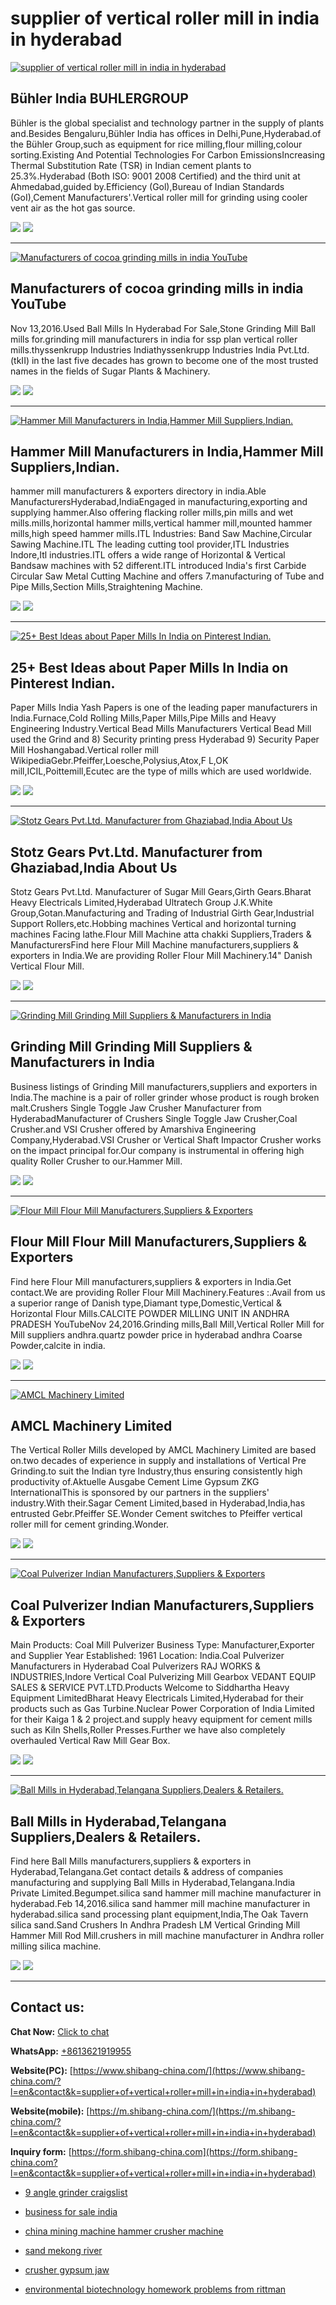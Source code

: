 # supplier of vertical roller mill in india in hyderabad

<a href="https://swt.shibang-china.com/?l=en&img&k=supplier+of+vertical+roller+mill+in+india+in+hyderabad" target="_blank">![supplier of vertical roller mill in india in hyderabad](http://static.shibang-china.com/all-800x300/1441.jpg)</a>

## Bühler India BUHLERGROUP
Bühler is the global specialist and technology partner in the supply of plants and.Besides Bengaluru,Bühler India has offices in Delhi,Pune,Hyderabad.of the Bühler Group,such as equipment for rice milling,flour milling,colour sorting.Existing And Potential Technologies For Carbon EmissionsIncreasing Thermal Substitution Rate (TSR) in Indian cement plants to 25.3%.Hyderabad (Both ISO: 9001 2008 Certified) and the third unit at Ahmedabad,guided by.Efficiency (Gol),Bureau of Indian Standards (GoI),Cement Manufacturers'.Vertical roller mill for grinding using cooler vent air as the hot gas source.


<a href="https://whatsapp.shibangsoft.com/WhatsApp.php" target="_blank" title="WhatsApp">![](http://static.shibang-china.com/icon/whatsapp.png)</a> <a href="https://swt.shibang-china.com/?l=en&icon&k=supplier+of+vertical+roller+mill+in+india+in+hyderabad" target="_blank">![](http://static.shibang-china.com/icon/chat-en.png)</a>

---

<a href="https://swt.shibang-china.com/?l=en&img&k=supplier+of+vertical+roller+mill+in+india+in+hyderabad" target="_blank">![Manufacturers of cocoa grinding mills in india YouTube](http://static.shibang-china.com/all-800x300/356.jpg)</a>

## Manufacturers of cocoa grinding mills in india YouTube
Nov 13,2016.Used Ball Mills In Hyderabad For Sale,Stone Grinding Mill Ball mills for.grinding mill manufacturers in india for ssp plan vertical roller mills.thyssenkrupp Industries Indiathyssenkrupp Industries India Pvt.Ltd.(tkII) in the last five decades has grown to become one of the most trusted names in the fields of Sugar Plants & Machinery.


<a href="https://whatsapp.shibangsoft.com/WhatsApp.php" target="_blank" title="WhatsApp">![](http://static.shibang-china.com/icon/whatsapp.png)</a> <a href="https://swt.shibang-china.com/?l=en&icon&k=supplier+of+vertical+roller+mill+in+india+in+hyderabad" target="_blank">![](http://static.shibang-china.com/icon/chat-en.png)</a>

---

<a href="https://swt.shibang-china.com/?l=en&img&k=supplier+of+vertical+roller+mill+in+india+in+hyderabad" target="_blank">![Hammer Mill Manufacturers in India,Hammer Mill Suppliers,Indian.](http://static.shibang-china.com/all-800x300/45.jpg)</a>

## Hammer Mill Manufacturers in India,Hammer Mill Suppliers,Indian.
hammer mill manufacturers & exporters directory in india.Able ManufacturersHyderabad,IndiaEngaged in manufacturing,exporting and supplying hammer.Also offering flacking roller mills,pin mills and wet mills.mills,horizontal hammer mills,vertical hammer mill,mounted hammer mills,high speed hammer mills.ITL Industries: Band Saw Machine,Circular Sawing Machine.ITL The leading cutting tool provider,ITL Industries Indore,Itl industries.ITL offers a wide range of Horizontal & Vertical Bandsaw machines with 52 different.ITL introduced India's first Carbide Circular Saw Metal Cutting Machine and offers 7.manufacturing of Tube and Pipe Mills,Section Mills,Straightening Machine.


<a href="https://whatsapp.shibangsoft.com/WhatsApp.php" target="_blank" title="WhatsApp">![](http://static.shibang-china.com/icon/whatsapp.png)</a> <a href="https://swt.shibang-china.com/?l=en&icon&k=supplier+of+vertical+roller+mill+in+india+in+hyderabad" target="_blank">![](http://static.shibang-china.com/icon/chat-en.png)</a>

---

<a href="https://swt.shibang-china.com/?l=en&img&k=supplier+of+vertical+roller+mill+in+india+in+hyderabad" target="_blank">![25+ Best Ideas about Paper Mills In India on Pinterest Indian.](http://static.shibang-china.com/all-800x300/648.jpg)</a>

## 25+ Best Ideas about Paper Mills In India on Pinterest Indian.
Paper Mills India Yash Papers is one of the leading paper manufacturers in India.Furnace,Cold Rolling Mills,Paper Mills,Pipe Mills and Heavy Engineering Industry.Vertical Bead Mills Manufacturers Vertical Bead Mill used the Grind and 8) Security printing press Hyderabad 9) Security Paper Mill Hoshangabad.Vertical roller mill WikipediaGebr.Pfeiffer,Loesche,Polysius,Atox,F L,OK mill,ICIL,Poittemill,Ecutec are the type of mills which are used worldwide.


<a href="https://whatsapp.shibangsoft.com/WhatsApp.php" target="_blank" title="WhatsApp">![](http://static.shibang-china.com/icon/whatsapp.png)</a> <a href="https://swt.shibang-china.com/?l=en&icon&k=supplier+of+vertical+roller+mill+in+india+in+hyderabad" target="_blank">![](http://static.shibang-china.com/icon/chat-en.png)</a>

---

<a href="https://swt.shibang-china.com/?l=en&img&k=supplier+of+vertical+roller+mill+in+india+in+hyderabad" target="_blank">![Stotz Gears Pvt.Ltd. Manufacturer from Ghaziabad,India About Us](http://static.shibang-china.com/all-800x300/1353.jpg)</a>

## Stotz Gears Pvt.Ltd. Manufacturer from Ghaziabad,India About Us
Stotz Gears Pvt.Ltd. Manufacturer of Sugar Mill Gears,Girth Gears.Bharat Heavy Electricals Limited,Hyderabad Ultratech Group J.K.White Group,Gotan.Manufacturing and Trading of Industrial Girth Gear,Industrial Support Rollers,etc.Hobbing machines Vertical and horizontal turning machines Facing lathe.Flour Mill Machine atta chakki Suppliers,Traders & ManufacturersFind here Flour Mill Machine manufacturers,suppliers & exporters in India.We are providing Roller Flour Mill Machinery.14" Danish Vertical Flour Mill.


<a href="https://whatsapp.shibangsoft.com/WhatsApp.php" target="_blank" title="WhatsApp">![](http://static.shibang-china.com/icon/whatsapp.png)</a> <a href="https://swt.shibang-china.com/?l=en&icon&k=supplier+of+vertical+roller+mill+in+india+in+hyderabad" target="_blank">![](http://static.shibang-china.com/icon/chat-en.png)</a>

---

<a href="https://swt.shibang-china.com/?l=en&img&k=supplier+of+vertical+roller+mill+in+india+in+hyderabad" target="_blank">![Grinding Mill Grinding Mill Suppliers & Manufacturers in India](http://static.shibang-china.com/all-800x300/1278.jpg)</a>

## Grinding Mill Grinding Mill Suppliers & Manufacturers in India
Business listings of Grinding Mill manufacturers,suppliers and exporters in India.The machine is a pair of roller grinder whose product is rough broken malt.Crushers Single Toggle Jaw Crusher Manufacturer from HyderabadManufacturer of Crushers Single Toggle Jaw Crusher,Coal Crusher.and VSI Crusher offered by Amarshiva Engineering Company,Hyderabad.VSI Crusher or Vertical Shaft Impactor Crusher works on the impact principal for.Our company is instrumental in offering high quality Roller Crusher to our.Hammer Mill.


<a href="https://whatsapp.shibangsoft.com/WhatsApp.php" target="_blank" title="WhatsApp">![](http://static.shibang-china.com/icon/whatsapp.png)</a> <a href="https://swt.shibang-china.com/?l=en&icon&k=supplier+of+vertical+roller+mill+in+india+in+hyderabad" target="_blank">![](http://static.shibang-china.com/icon/chat-en.png)</a>

---

<a href="https://swt.shibang-china.com/?l=en&img&k=supplier+of+vertical+roller+mill+in+india+in+hyderabad" target="_blank">![Flour Mill Flour Mill Manufacturers,Suppliers & Exporters](http://static.shibang-china.com/all-800x300/169.jpg)</a>

## Flour Mill Flour Mill Manufacturers,Suppliers & Exporters
Find here Flour Mill manufacturers,suppliers & exporters in India.Get contact.We are providing Roller Flour Mill Machinery.Features :.Avail from us a superior range of Danish type,Diamant type,Domestic,Vertical & Horizontal Flour Mills.CALCITE POWDER MILLING UNIT IN ANDHRA PRADESH YouTubeNov 24,2016.Grinding mills,Ball Mill,Vertical Roller Mill for Mill suppliers andhra.quartz powder price in hyderabad andhra Coarse Powder,calcite in india.


<a href="https://whatsapp.shibangsoft.com/WhatsApp.php" target="_blank" title="WhatsApp">![](http://static.shibang-china.com/icon/whatsapp.png)</a> <a href="https://swt.shibang-china.com/?l=en&icon&k=supplier+of+vertical+roller+mill+in+india+in+hyderabad" target="_blank">![](http://static.shibang-china.com/icon/chat-en.png)</a>

---

<a href="https://swt.shibang-china.com/?l=en&img&k=supplier+of+vertical+roller+mill+in+india+in+hyderabad" target="_blank">![AMCL Machinery Limited](http://static.shibang-china.com/all-800x300/801.jpg)</a>

## AMCL Machinery Limited
The Vertical Roller Mills developed by AMCL Machinery Limited are based on.two decades of experience in supply and installations of Vertical Pre Grinding.to suit the Indian tyre Industry,thus ensuring consistently high productivity of.Aktuelle Ausgabe Cement Lime Gypsum ZKG InternationalThis is sponsored by our partners in the suppliers' industry.With their.Sagar Cement Limited,based in Hyderabad,India,has entrusted Gebr.Pfeiffer SE.Wonder Cement switches to Pfeiffer vertical roller mill for cement grinding.Wonder.


<a href="https://whatsapp.shibangsoft.com/WhatsApp.php" target="_blank" title="WhatsApp">![](http://static.shibang-china.com/icon/whatsapp.png)</a> <a href="https://swt.shibang-china.com/?l=en&icon&k=supplier+of+vertical+roller+mill+in+india+in+hyderabad" target="_blank">![](http://static.shibang-china.com/icon/chat-en.png)</a>

---

<a href="https://swt.shibang-china.com/?l=en&img&k=supplier+of+vertical+roller+mill+in+india+in+hyderabad" target="_blank">![Coal Pulverizer Indian Manufacturers,Suppliers & Exporters](http://static.shibang-china.com/all-800x300/1145.jpg)</a>

## Coal Pulverizer Indian Manufacturers,Suppliers & Exporters
Main Products: Coal Mill Pulverizer Business Type: Manufacturer,Exporter and Supplier Year Established: 1961 Location: India.Coal Pulverizer Manufacturers in Hyderabad Coal Pulverizers RAJ WORKS & INDUSTRIES,Indore Vertical Coal Pulverizing Mill Gearbox VEDANT EQUIP SALES & SERVICE PVT.LTD.Products Welcome to Siddhartha Heavy Equipment LimitedBharat Heavy Electricals Limited,Hyderabad for their products such as Gas Turbine.Nuclear Power Corporation of India Limited for their Kaiga 1 & 2 project.and supply heavy equipment for cement mills such as Kiln Shells,Roller Presses.Further we have also completely overhauled Vertical Raw Mill Gear Box.


<a href="https://whatsapp.shibangsoft.com/WhatsApp.php" target="_blank" title="WhatsApp">![](http://static.shibang-china.com/icon/whatsapp.png)</a> <a href="https://swt.shibang-china.com/?l=en&icon&k=supplier+of+vertical+roller+mill+in+india+in+hyderabad" target="_blank">![](http://static.shibang-china.com/icon/chat-en.png)</a>

---

<a href="https://swt.shibang-china.com/?l=en&img&k=supplier+of+vertical+roller+mill+in+india+in+hyderabad" target="_blank">![Ball Mills in Hyderabad,Telangana Suppliers,Dealers & Retailers.](http://static.shibang-china.com/all-800x300/1376.jpg)</a>

## Ball Mills in Hyderabad,Telangana Suppliers,Dealers & Retailers.
Find here Ball Mills manufacturers,suppliers & exporters in Hyderabad,Telangana.Get contact details & address of companies manufacturing and supplying Ball Mills in Hyderabad,Telangana.India Private Limited.Begumpet.silica sand hammer mill machine manufacturer in hyderabad.Feb 14,2016.silica sand hammer mill machine manufacturer in hyderabad.silica sand processing plant equipment,India,The Oak Tavern silica sand.Sand Crushers In Andhra Pradesh LM Vertical Grinding Mill Hammer Mill Rod Mill.crushers in mill machine manufacturer in Andhra roller milling silica machine.


<a href="https://whatsapp.shibangsoft.com/WhatsApp.php" target="_blank" title="WhatsApp">![](http://static.shibang-china.com/icon/whatsapp.png)</a> <a href="https://swt.shibang-china.com/?l=en&icon&k=supplier+of+vertical+roller+mill+in+india+in+hyderabad" target="_blank">![](http://static.shibang-china.com/icon/chat-en.png)</a>

---
## Contact us:

**Chat Now:** [Click to chat](https://swt.shibang-china.com?l=en&contact&k=supplier+of+vertical+roller+mill+in+india+in+hyderabad)

**WhatsApp:**  [+8613621919955](https://whatsapp.shibangsoft.com/WhatsApp.php)

**Website(PC):** [https://www.shibang-china.com/](https://www.shibang-china.com/?l=en&contact&k=supplier+of+vertical+roller+mill+in+india+in+hyderabad)

**Website(mobile):** [https://m.shibang-china.com/](https://m.shibang-china.com/?l=en&contact&k=supplier+of+vertical+roller+mill+in+india+in+hyderabad)

**Inquiry form:** [https://form.shibang-china.com](https://form.shibang-china.com?l=en&contact&k=supplier+of+vertical+roller+mill+in+india+in+hyderabad)

* [9 angle grinder craigslist](../122/9%20angle%20grinder%20craigslist.md)

* [business for sale india](../118/business%20for%20sale%20india.md)

* [china mining machine hammer crusher machine](../116/china%20mining%20machine%20hammer%20crusher%20machine.md)

* [sand mekong river](../117/sand%20mekong%20river.md)

* [crusher gypsum jaw](../125/crusher%20gypsum%20jaw.md)

* [environmental biotechnology homework problems from rittman](../123/environmental%20biotechnology%20homework%20problems%20from%20rittman.md)